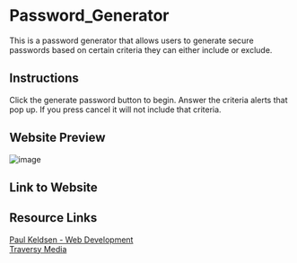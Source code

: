 # Password_Generator
This is a password generator that allows users to generate secure passwords based on certain criteria they can either include or exclude. 
## Instructions
Click the generate password button to begin. Answer the criteria alerts that pop up. If you press cancel it will not include that criteria. 
## Website Preview 
![image](https://github.com/KevinBelknap/Password_Generator/assets/128446838/23444306-fc5a-49f0-b31f-a0326303092e)
## Link to Website

## Resource Links   
[Paul Keldsen - Web Development](https://www.youtube.com/watch?v=x4HUaiazDes)   
[Traversy Media](https://www.youtube.com/watch?v=duNmhKgtcsI)
